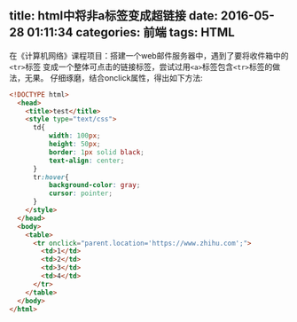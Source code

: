title: html中将非a标签变成超链接
date: 2016-05-28 01:11:34
categories: 前端
tags: HTML
---

  在《计算机网络》课程项目：搭建一个web邮件服务器中，遇到了要将收件箱中的``<tr>``标签
变成一个整体可点击的链接标签，尝试过用``<a>``标签包含``<tr>``标签的做法，无果。
  仔细琢磨，结合onclick属性，得出如下方法:
<!--more-->
```html
<!DOCTYPE html>
  <head>
    <title>test</title>
    <style type="text/css">
      td{
          width: 100px;
          height: 50px;
          border: 1px solid black;
          text-align: center;
      }
      tr:hover{
          background-color: gray;
          cursor: pointer;
      }
    </style>
  </head>
  <body>
    <table>
      <tr onclick="parent.location='https://www.zhihu.com';">
        <td>1</td>
        <td>2</td>
        <td>3</td>
        <td>4</td>
      </tr>
    </table>
  </body>
</html>
```
